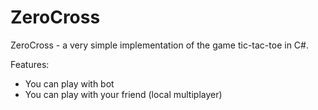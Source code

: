 # ZeroCross

ZeroCross - a very simple implementation of the game tic-tac-toe in C#.

Features:
- You can play with bot
- You can play with your friend (local multiplayer)
